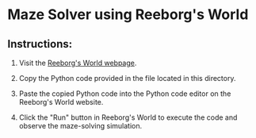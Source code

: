 # Maze Solver using Reeborg's World

## Instructions:

1. Visit the [Reeborg's World webpage](https://reeborg.ca/reeborg.html?lang=en&mode=python&menu=worlds%2Fmenus%2Freeborg_intro_en.json&name=Maze&url=worlds%2Ftutorial_en%2Fmaze1.json).

2. Copy the Python code provided in the file located in this directory.

3. Paste the copied Python code into the Python code editor on the Reeborg's World website.

4. Click the "Run" button in Reeborg's World to execute the code and observe the maze-solving simulation.
